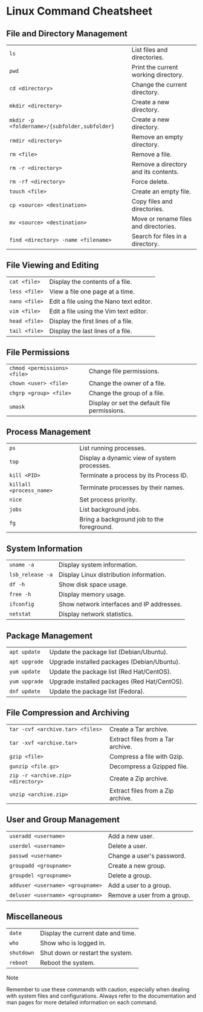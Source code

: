 # Linux Command Cheatsheet

## File and Directory Management
|||
|---|---|
|`ls`| List files and directories.
|`pwd`| Print the current working directory.
|`cd <directory>`| Change the current directory.
|`mkdir <directory>`| Create a new directory.
|`mkdir -p <foldername>/{subfolder,subfolder}`| Create a new directory.
|`rmdir <directory>`| Remove an empty directory.
|`rm <file>`| Remove a file.
|`rm -r <directory>`| Remove a directory and its contents.
|`rm -rf <directory>`| Force delete.
|`touch <file>`| Create an empty file.
|`cp <source> <destination>`| Copy files and directories.
|`mv <source> <destination>`| Move or rename files and directories.
|`find <directory> -name <filename>`| Search for files in a directory.

## File Viewing and Editing
|||
|---|---|
|`cat <file> `| Display the contents of a file.
|`less <file>` | View a file one page at a time.
|`nano <file>`  | Edit a file using the Nano text editor.
|`vim <file> ` |Edit a file using the Vim text editor.
|`head <file>`  | Display the first lines of a file.
|`tail <file>`  | Display the last lines of a file.

## File Permissions
|||
|---|---|
|`chmod <permissions> <file>`| Change file permissions.|
|`chown <user> <file>`| Change the owner of a file.|
|`chgrp <group> <file>`| Change the group of a file.|
|`umask`| Display or set the default file permissions.|

## Process Management
|||
|---|---|
| `ps`| List running processes.
| `top`| Display a dynamic view of system processes.
| `kill <PID>`| Terminate a process by its Process ID.
| `killall <process_name>`| Terminate processes by their names.
| `nice`| Set process priority.
| `jobs`| List background jobs.
| `fg`| Bring a background job to the foreground.

## System Information
|||
|---|---|
| `uname -a`| Display system information.|
| `lsb_release -a`| Display Linux distribution information.|
| `df -h`| Show disk space usage.|
| `free -h`| Display memory usage.|
| `ifconfig`| Show network interfaces and IP addresses.|
| `netstat`| Display network statistics.|

## Package Management
|||
|---|---|
|`apt update`| Update the package list (Debian/Ubuntu).
|`apt upgrade`| Upgrade installed packages (Debian/Ubuntu).
|`yum update`| Update the package list (Red Hat/CentOS).
|`yum upgrade`| Upgrade installed packages (Red Hat/CentOS).
|`dnf update`| Update the package list (Fedora).

## File Compression and Archiving
|||
|---|---|
|`tar -cvf <archive.tar> <files>`| Create a Tar archive.
|`tar -xvf <archive.tar>`| Extract files from a Tar archive.
|`gzip <file>`| Compress a file with Gzip.
|`gunzip <file.gz>`| Decompress a Gzipped file.
|`zip -r <archive.zip> <directory>`| Create a Zip archive.
|`unzip <archive.zip>`| Extract files from a Zip archive.

## User and Group Management
|||
|---|---|
| `useradd <username>`| Add a new user.
| `userdel <username>`| Delete a user.
| `passwd <username>`| Change a user's password.
| `groupadd <groupname>`| Create a new group.
| `groupdel <groupname>`| Delete a group.
| `adduser <username> <groupname>`| Add a user to a group.
| `deluser <username> <groupname>`| Remove a user from a group.

## Miscellaneous
|||
|---|---|
| `date`| Display the current date and time.
| `who`| Show who is logged in.
| `shutdown`| Shut down or restart the system.
| `reboot`| Reboot the system.

>[!Note]
>Remember to use these commands with caution, especially when dealing with system files and configurations. Always refer to the documentation and man pages for more detailed information on each command.

